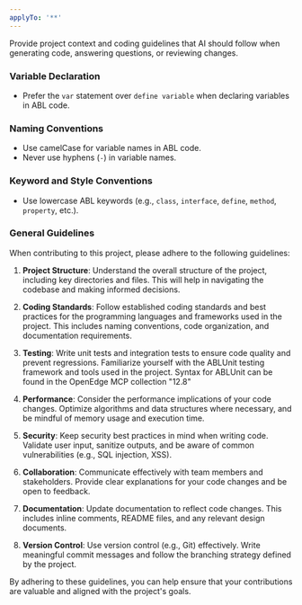 ```yaml
---
applyTo: '**'
---
```

Provide project context and coding guidelines that AI should follow when generating code, answering questions, or reviewing changes.
### Variable Declaration
- Prefer the `var` statement over `define variable` when declaring variables in ABL code.

### Naming Conventions
- Use camelCase for variable names in ABL code.
- Never use hyphens (`-`) in variable names.

### Keyword and Style Conventions
- Use lowercase ABL keywords (e.g., `class`, `interface`, `define`, `method`, `property`, etc.).

### General Guidelines
When contributing to this project, please adhere to the following guidelines:
1. **Project Structure**: Understand the overall structure of the project, including key directories and files. This will help in navigating the codebase and making informed decisions.

2. **Coding Standards**: Follow established coding standards and best practices for the programming languages and frameworks used in the project. This includes naming conventions, code organization, and documentation requirements.

3. **Testing**: Write unit tests and integration tests to ensure code quality and prevent regressions. Familiarize yourself with the ABLUnit testing framework and tools used in the project. Syntax for ABLUnit can be found in the OpenEdge MCP collection "12.8"

4. **Performance**: Consider the performance implications of your code changes. Optimize algorithms and data structures where necessary, and be mindful of memory usage and execution time.

5. **Security**: Keep security best practices in mind when writing code. Validate user input, sanitize outputs, and be aware of common vulnerabilities (e.g., SQL injection, XSS).

6. **Collaboration**: Communicate effectively with team members and stakeholders. Provide clear explanations for your code changes and be open to feedback.

7. **Documentation**: Update documentation to reflect code changes. This includes inline comments, README files, and any relevant design documents.

8. **Version Control**: Use version control (e.g., Git) effectively. Write meaningful commit messages and follow the branching strategy defined by the project.

By adhering to these guidelines, you can help ensure that your contributions are valuable and aligned with the project's goals.